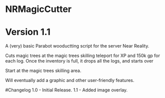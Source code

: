 # NRMagicCutter
# Version 1.1

A (very) basic Parabot wooductting script for the server Near Reality.

Cuts magic trees at the magic trees skilling teleport for XP and 150k gp for each log. 
Once the inventory is full, it drops all the logs, and starts over

Start at the magic trees skilling area.

Will eventually add a graphic and other user-friendly features.

#Changelog
  1.0 - Initial Release.
  1.1 - Added image overlay.
